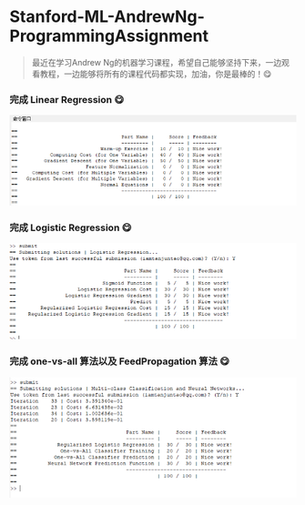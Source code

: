 # Stanford-ML-AndrewNg-ProgrammingAssignment
> 最近在学习Andrew Ng的机器学习课程，希望自己能够坚持下来，一边观看教程，一边能够将所有的课程代码都实现，加油，你是最棒的！:yum:


### 完成 Linear Regression :yum:
![](imgs/作业1.png)


### 完成 Logistic Regression :yum:
![](imgs/作业2.png)

### 完成 one-vs-all 算法以及 FeedPropagation 算法 :yum:
![](imgs/作业3.png)
